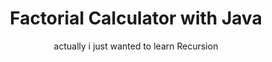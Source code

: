 <h1 align="center">Factorial Calculator with Java</h1>
<p align="center">actually i just wanted to learn Recursion</p>

